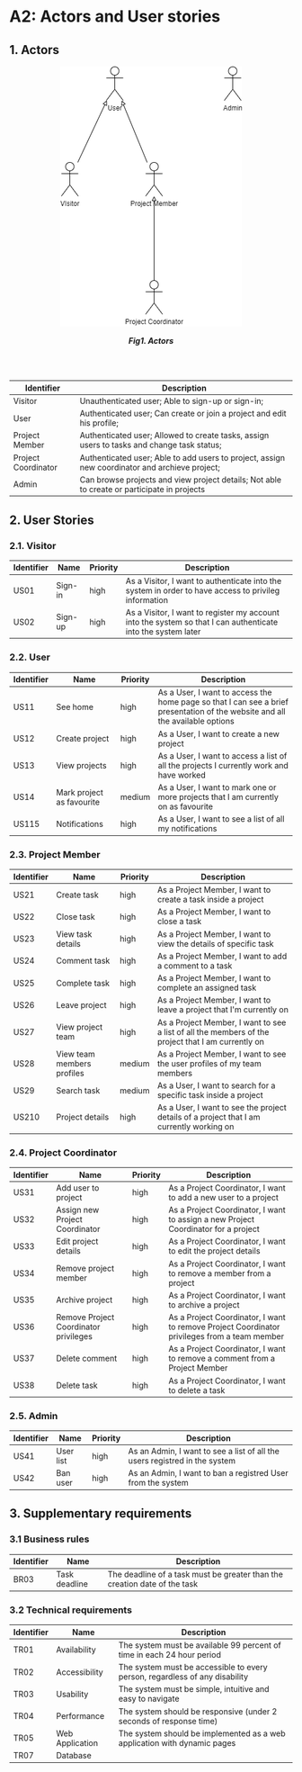 # A2: Actors and User stories

## 1. Actors

<p align="center" justify="center">
  <img src="images/UseCases.png"/>
</p>
<p align="center">
  <b><i>Fig1. Actors</i></b>
</p>
<br>
<br />

Identifier | Description |
--- | --- |
Visitor | Unauthenticated user; Able to sign-up or sign-in;
User | Authenticated user; Can create or join a project and edit his profile;
Project Member | Authenticated user; Allowed to create tasks, assign users to tasks and change task status; 
Project Coordinator | Authenticated user; Able to add users to project, assign new coordinator and archieve project;
Admin | Can browse projects and view project details; Not able to create or participate in projects


## 2. User Stories

### 2.1. Visitor

Identifier | Name | Priority | Description |
--- | --- | --- | --- |
US01| Sign-in | high | As a Visitor, I want to authenticate into the system in order to have access to privileg information |
US02 | Sign-up | high | As a Visitor, I want to register my account into the system so that I can authenticate into the system later |

### 2.2. User

Identifier | Name | Priority | Description |
--- |--- | --- | --- |
US11| See home | high | As a User, I want to access the home page so that I can see a brief  presentation of the website and all the available options |
US12| Create project | high | As a User, I want to create a new project |
US13| View projects | high | As a User, I want to access a list of all the projects I currently work and have worked |
US14 | Mark project as favourite | medium |  As a User, I want to mark one or more projects that I am currently on as favourite |
US115 | Notifications | high | As a User, I want to see a list of all my notifications |

### 2.3. Project Member

Identifier | Name | Priority | Description |
--- |--- | --- | --- |
US21 | Create task | high | As a Project Member, I want to create a task inside a project |
US22 | Close task | high | As a Project Member, I want to close a task |
US23 | View task details | high | As a Project Member, I want to view the details of specific task | 
US24 | Comment task | high | As a Project Member, I want to add a comment to a task |
US25 | Complete task | high | As a Project Member, I want to complete an assigned task |
US26 | Leave project | high | As a Project Member, I want to leave a project that I'm currently on |
US27 | View project team | high |As a Project Member, I want to see a list of all the members of the project that I am currently on |
US28 | View team members profiles | medium | As a Project Member, I want to see the user profiles of my team members |
US29 | Search task | medium | As a User, I want to search for a specific task inside a project |
US210 | Project details | high | As a User, I want to see the project details of a project that I am currently working on |

### 2.4. Project Coordinator 

Identifier | Name | Priority | Description |
--- |--- | --- | --- |
US31 | Add user to project | high | As a Project Coordinator, I want to add a new user to a project |
US32 | Assign new Project Coordinator | high | As a Project Coordinator, I want to assign a new Project Coordinator for a project |
US33 | Edit project details | high | As a Project Coordinator, I want to edit the project details |
US34 | Remove project member | high | As a Project Coordinator, I want to remove a member from a project |
US35 | Archive project | high |As a Project Coordinator, I want to archive a project |
US36 | Remove Project Coordinator privileges | high | As a Project Coordinator, I want to remove Project Coordinator privileges from a team member |
US37 | Delete comment | high | As a Project Coordinator, I want to remove a comment from a Project Member |
US38 | Delete task | high | As a Project Coordinator, I want to delete a task |

### 2.5. Admin

Identifier | Name | Priority | Description |
--- |--- | --- | --- |
US41 | User list | high | As an Admin, I want to see a list of all the users registred in the system |
US42 |  Ban user | high | As an Admin, I want to ban a registred User from the system |

## 3. Supplementary requirements

### 3.1 Business rules

Identifier | Name| Description |
--- | --- | --- |
BR03 | Task deadline | The deadline of a task must be greater than the creation date of the task |

### 3.2 Technical requirements

Identifier | Name | Description |
--- | --- | --- |
TR01 | Availability | The system must be available 99 percent of time in each 24 hour period |
TR02 | Accessibility | The system must be accessible to every person, regardless of any disability |
TR03 | Usability | The system must be simple, intuitive and easy to navigate |
TR04 | Performance | The system should be responsive (under 2 seconds of response time) |
TR05 | Web Application | The system should be implemented as a web application with dynamic pages |
TR07 | Database | 










